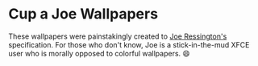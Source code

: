 # Cup a Joe Wallpapers

These wallpapers were painstakingly created to [Joe Ressington's](https://twitter.com/JoeRessington) specification. For those who don't know, Joe is a stick-in-the-mud XFCE user who is morally opposed to colorful wallpapers. :smile:
